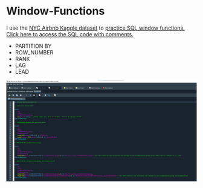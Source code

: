# Window-Functions
I use the [NYC Airbnb Kaggle dataset](https://www.kaggle.com/datasets/dgomonov/new-york-city-airbnb-open-data) to [practice SQL window functions.  
Click here to access the SQL code with comments.](https://github.com/Nikhil-Pickle/Window-Functions/blob/main/Window%20Functions.sql)

- PARTITION BY
- ROW_NUMBER
- RANK
- LAG
- LEAD

![enter image description here](https://github.com/Nikhil-Pickle/Window-Functions/blob/main/Screenshot%202023-07-31%20191720.png)
